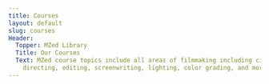 ```yaml
---
title: Courses
layout: default
slug: courses
Header:
  Topper: MZed Library
  Title: Our Courses
  Text: MZed course topics include all areas of filmmaking including cinematography,
    directing, editing, screenwriting, lighting, color grading, and more.
---
```


